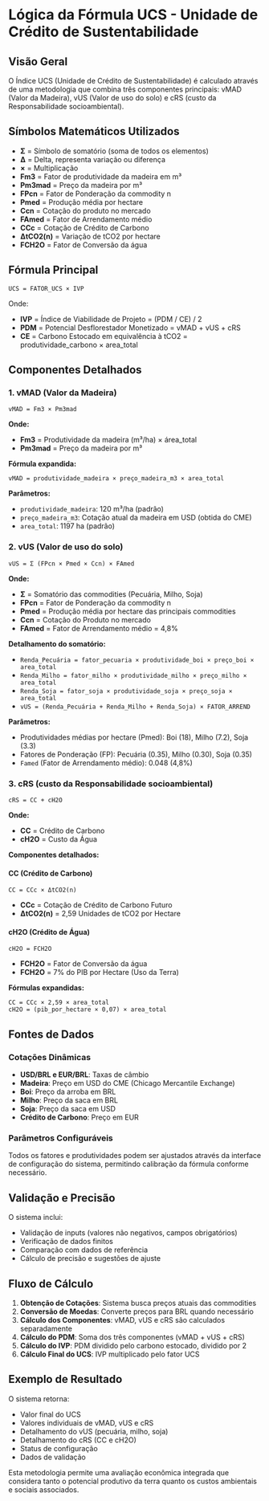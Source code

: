 # Lógica da Fórmula UCS - Unidade de Crédito de Sustentabilidade

## Visão Geral

O Índice UCS (Unidade de Crédito de Sustentabilidade) é calculado através de uma metodologia que combina três componentes principais: vMAD (Valor da Madeira), vUS (Valor de uso do solo) e cRS (custo da Responsabilidade socioambiental).

## Símbolos Matemáticos Utilizados

- **Σ** = Símbolo de somatório (soma de todos os elementos)
- **Δ** = Delta, representa variação ou diferença
- **×** = Multiplicação
- **Fm3** = Fator de produtividade da madeira em m³
- **Pm3mad** = Preço da madeira por m³
- **FPcn** = Fator de Ponderação da commodity n
- **Pmed** = Produção média por hectare
- **Ccn** = Cotação do produto no mercado
- **FAmed** = Fator de Arrendamento médio
- **CCc** = Cotação de Crédito de Carbono
- **ΔtCO2(n)** = Variação de tCO2 por hectare
- **FCH2O** = Fator de Conversão da água

## Fórmula Principal

```
UCS = FATOR_UCS × IVP
```

Onde:
- **IVP** = Índice de Viabilidade de Projeto = (PDM / CE) / 2
- **PDM** = Potencial Desflorestador Monetizado = vMAD + vUS + cRS
- **CE** = Carbono Estocado em equivalência à tCO2 = produtividade_carbono × area_total

## Componentes Detalhados

### 1. vMAD (Valor da Madeira)
```
vMAD = Fm3 × Pm3mad
```

**Onde:**
- **Fm3** = Produtividade da madeira (m³/ha) × área_total
- **Pm3mad** = Preço da madeira por m³

**Fórmula expandida:**
```
vMAD = produtividade_madeira × preço_madeira_m3 × area_total
```

**Parâmetros:**
- `produtividade_madeira`: 120 m³/ha (padrão)
- `preço_madeira_m3`: Cotação atual da madeira em USD (obtida do CME)
- `area_total`: 1197 ha (padrão)

### 2. vUS (Valor de uso do solo)
```
vUS = Σ (FPcn × Pmed × Ccn) × FAmed
```

**Onde:**
- **Σ** = Somatório das commodities (Pecuária, Milho, Soja)
- **FPcn** = Fator de Ponderação da commodity n
- **Pmed** = Produção média por hectare das principais commodities
- **Ccn** = Cotação do Produto no mercado
- **FAmed** = Fator de Arrendamento médio = 4,8%

**Detalhamento do somatório:**
- `Renda_Pecuária = fator_pecuaria × produtividade_boi × preço_boi × area_total`
- `Renda_Milho = fator_milho × produtividade_milho × preço_milho × area_total`
- `Renda_Soja = fator_soja × produtividade_soja × preço_soja × area_total`
- `vUS = (Renda_Pecuária + Renda_Milho + Renda_Soja) × FATOR_ARREND`

**Parâmetros:**
- Produtividades médias por hectare (Pmed): Boi (18), Milho (7.2), Soja (3.3)
- Fatores de Ponderação (FP): Pecuária (0.35), Milho (0.30), Soja (0.35)
- `Famed` (Fator de Arrendamento médio): 0.048 (4,8%)

### 3. cRS (custo da Responsabilidade socioambiental)
```
cRS = CC + cH2O
```

**Onde:**
- **CC** = Crédito de Carbono
- **cH2O** = Custo da Água

**Componentes detalhados:**

#### CC (Crédito de Carbono)
```
CC = CCc × ΔtCO2(n)
```
- **CCc** = Cotação de Crédito de Carbono Futuro
- **ΔtCO2(n)** = 2,59 Unidades de tCO2 por Hectare

#### cH2O (Crédito de Água)
```
cH2O = FCH2O
```
- **FCH2O** = Fator de Conversão da água
- **FCH2O** = 7% do PIB por Hectare (Uso da Terra)

**Fórmulas expandidas:**
```
CC = CCc × 2,59 × area_total
cH2O = (pib_por_hectare × 0,07) × area_total
```

## Fontes de Dados

### Cotações Dinâmicas
- **USD/BRL e EUR/BRL**: Taxas de câmbio
- **Madeira**: Preço em USD do CME (Chicago Mercantile Exchange)
- **Boi**: Preço da arroba em BRL
- **Milho**: Preço da saca em BRL
- **Soja**: Preço da saca em USD
- **Crédito de Carbono**: Preço em EUR

### Parâmetros Configuráveis
Todos os fatores e produtividades podem ser ajustados através da interface de configuração do sistema, permitindo calibração da fórmula conforme necessário.

## Validação e Precisão

O sistema inclui:
- Validação de inputs (valores não negativos, campos obrigatórios)
- Verificação de dados finitos
- Comparação com dados de referência
- Cálculo de precisão e sugestões de ajuste

## Fluxo de Cálculo

1. **Obtenção de Cotações**: Sistema busca preços atuais das commodities
2. **Conversão de Moedas**: Converte preços para BRL quando necessário
3. **Cálculo dos Componentes**: vMAD, vUS e cRS são calculados separadamente
4. **Cálculo do PDM**: Soma dos três componentes (vMAD + vUS + cRS)
5. **Cálculo do IVP**: PDM dividido pelo carbono estocado, dividido por 2
6. **Cálculo Final do UCS**: IVP multiplicado pelo fator UCS

## Exemplo de Resultado

O sistema retorna:
- Valor final do UCS
- Valores individuais de vMAD, vUS e cRS
- Detalhamento do vUS (pecuária, milho, soja)
- Detalhamento do cRS (CC e cH2O)
- Status de configuração
- Dados de validação

Esta metodologia permite uma avaliação econômica integrada que considera tanto o potencial produtivo da terra quanto os custos ambientais e sociais associados.